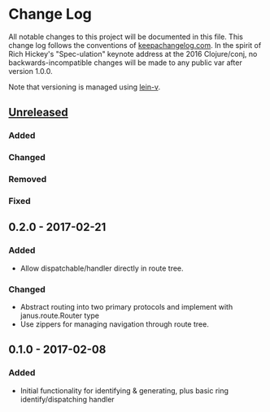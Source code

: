 # Change Log
All notable changes to this project will be documented in this file. This change log follows the conventions of [keepachangelog.com](http://keepachangelog.com/).  In the spirit of Rich Hickey's "Spec-ulation" keynote address at the 2016 Clojure/conj, no backwards-incompatible changes will be made to any public var after version 1.0.0.

Note that versioning is managed using [lein-v](https://clojars.org/com.roomkey/lein-v).

## [Unreleased]
### Added
### Changed
### Removed
### Fixed
## 0.2.0 - 2017-02-21
### Added
- Allow dispatchable/handler directly in route tree.
### Changed
- Abstract routing into two primary protocols and implement with janus.route.Router type
- Use zippers for managing navigation through route tree.
## 0.1.0 - 2017-02-08
### Added
- Initial functionality for identifying & generating, plus basic ring identify/dispatching handler

[Unreleased]: https://github.com/cch1/janus/compare/0.1.0...HEAD
[0.1.0]: https://github.com/cch1/janus/compare/0.1.0...0.1.1

